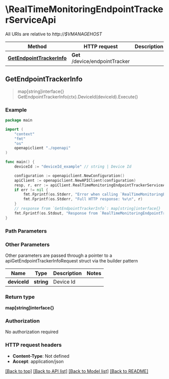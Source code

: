 # \RealTimeMonitoringEndpointTrackerServiceApi

All URIs are relative to *http://$VMANAGEHOST*

Method | HTTP request | Description
------------- | ------------- | -------------
[**GetEndpointTrackerInfo**](RealTimeMonitoringEndpointTrackerServiceApi.md#GetEndpointTrackerInfo) | **Get** /device/endpointTracker | 



## GetEndpointTrackerInfo

> map[string]interface{} GetEndpointTrackerInfo(ctx).DeviceId(deviceId).Execute()





### Example

```go
package main

import (
    "context"
    "fmt"
    "os"
    openapiclient "./openapi"
)

func main() {
    deviceId := "deviceId_example" // string | Device Id

    configuration := openapiclient.NewConfiguration()
    apiClient := openapiclient.NewAPIClient(configuration)
    resp, r, err := apiClient.RealTimeMonitoringEndpointTrackerServiceApi.GetEndpointTrackerInfo(context.Background()).DeviceId(deviceId).Execute()
    if err != nil {
        fmt.Fprintf(os.Stderr, "Error when calling `RealTimeMonitoringEndpointTrackerServiceApi.GetEndpointTrackerInfo``: %v\n", err)
        fmt.Fprintf(os.Stderr, "Full HTTP response: %v\n", r)
    }
    // response from `GetEndpointTrackerInfo`: map[string]interface{}
    fmt.Fprintf(os.Stdout, "Response from `RealTimeMonitoringEndpointTrackerServiceApi.GetEndpointTrackerInfo`: %v\n", resp)
}
```

### Path Parameters



### Other Parameters

Other parameters are passed through a pointer to a apiGetEndpointTrackerInfoRequest struct via the builder pattern


Name | Type | Description  | Notes
------------- | ------------- | ------------- | -------------
 **deviceId** | **string** | Device Id | 

### Return type

**map[string]interface{}**

### Authorization

No authorization required

### HTTP request headers

- **Content-Type**: Not defined
- **Accept**: application/json

[[Back to top]](#) [[Back to API list]](../README.md#documentation-for-api-endpoints)
[[Back to Model list]](../README.md#documentation-for-models)
[[Back to README]](../README.md)

